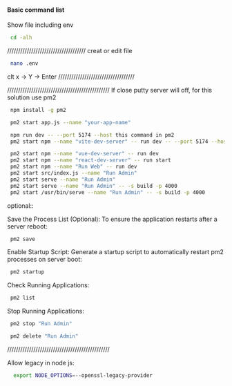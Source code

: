 #### Basic command list

Show file including env

```bash
 cd -alh
```

////////////////////////////////////
creat or edit file

```bash
 nano .env
```
clt x -> Y -> Enter
///////////////////////////////////

///////////////////////////////////////////////
If close putty server will off, for this solution use pm2

```bash
 npm install -g pm2
```

```bash
 pm2 start app.js --name "your-app-name"
```

```bash
 npm run dev -- --port 5174 --host this command in pm2
 pm2 start npm --name "vite-dev-server" -- run dev -- --port 5174 --host
```

```bash
 pm2 start npm --name "vue-dev-server" -- run dev
 pm2 start npm --name "react-dev-server" -- run start
 pm2 start npm --name "Run Web" -- run dev
 pm2 start src/index.js --name "Run Admin"
 pm2 start serve --name "Run Admin"
 pm2 start serve --name "Run Admin" -- -s build -p 4000
 pm2 start /usr/bin/serve --name "Run Admin" -- -s build -p 4000
```

optional::

Save the Process List (Optional): To ensure the application restarts after a server reboot:

```bash
 pm2 save
```

Enable Startup Script: Generate a startup script to automatically restart pm2 processes on server boot:

```bash
 pm2 startup
```

Check Running Applications:

```bash
 pm2 list
```

Stop Running Applications:

```bash
 pm2 stop "Run Admin"
```

```bash
 pm2 delete "Run Admin"
```

///////////////////////////////////////////////

Allow legacy in node js:
```bash
  export NODE_OPTIONS=--openssl-legacy-provider
```